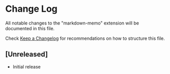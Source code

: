 # Change Log

All notable changes to the "markdown-memo" extension will be documented in this file.

Check [Keep a Changelog](http://keepachangelog.com/) for recommendations on how to structure this file.

## [Unreleased]

- Initial release